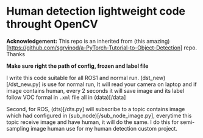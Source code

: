 # Human detection lightweight code throught OpenCV

**Acknowledgement:** This repo is an inherited from (this amazing)[https://github.com/sgrvinod/a-PyTorch-Tutorial-to-Object-Detection] repo. Thanks

**Make sure right the path of config, frozen and label file**

I write this code suitable for all ROS1 and normal run. (dst_new)[/dst_new.py] is use for normal run, It will read your camera on laptop and if image contains human, every 2 seconds it will save image and its label follow VOC formal in `.xml` file all in (data)[/data]

Second, for ROS, (dts)[/dts.py] will subscribe to a topic contains image which had configured in (sub_node)[/sub_node_image.py], everytime this topic receive image and have human, it will do the same. I do this for semi-sampling image human use for my human detection custom project.

